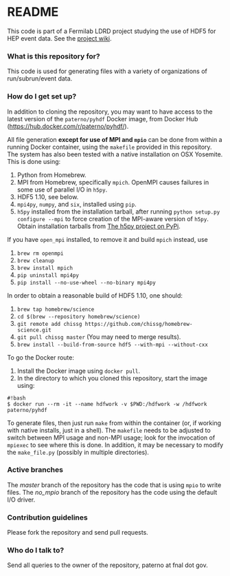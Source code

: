 # README #

This code is part of a Fermilab LDRD project studying the use of HDF5 for HEP event data. See the [project wiki](https://bitbucket.org/mpaterno/hdffilestructurestudy/wiki).

### What is this repository for? ###

This code is used for generating files with a variety of organizations of run/subrun/event data.

### How do I get set up? ###

In addition to cloning the repository, you may want to have access to the latest version of the `paterno/pyhdf` Docker image, from Docker Hub (https://hub.docker.com/r/paterno/pyhdf/).

All file generation **except for use of MPI and `mpio`** can be done from within a running Docker container, using the `makefile` provided in this repository. The system has also been tested with a native installation on OSX Yosemite. This is done using:

1. Python from Homebrew.
2. MPI from Homebrew, specifically `mpich`. OpenMPI causes failures in some use of parallel I/O in `h5py`.
3. HDF5 1.10, see below.
4. `mpi4py`, `numpy`, and `six`, installed using `pip`. 
5. `h5py` installed from the installation tarball, after running `python setup.py configure --mpi` to force creation of the MPI-aware version of `h5py`. Obtain installation tarballs from [The h5py project on PyPi](https://pypi.python.org/pypi/h5py).

If you have `open_mpi` installed, to remove it and build `mpich` instead, use

1. `brew rm openmpi`
2. `brew cleanup`
3. `brew install mpich`
4. `pip uninstall mpi4py`
5. `pip install --no-use-wheel --no-binary mpi4py`

In order to obtain a reasonable build of HDF5 1.10, one should:

1. `brew tap homebrew/science`
2. `cd $(brew --repository homebrew/science)`
3. `git remote add chissg https://github.com/chissg/homebrew-science.git`
4. `git pull chissg master` (You may need to merge results).
5. `brew install --build-from-source hdf5 --with-mpi --without-cxx`

To go the Docker route:

1. Install the Docker image using `docker pull`.
2. In the directory to which you cloned this repository, start the image using:  
```
#!bash
$ docker run --rm -it --name hdfwork -v $PWD:/hdfwork -w /hdfwork paterno/pyhdf
```  
To generate files, then just run `make` from within the container (or, if working with native installs, just in a shell). The `makefile` needs to be adjusted to switch between MPI usage and non-MPI usage; look for the invocation of `mpiexec` to see where this is done. In addition, it may be necessary to modify the `make_file.py` (possibly in multiple directories).

### Active branches

The *master* branch of the repository has the code that is using `mpio` to write files.
The *no_mpio* branch of the repository has the code using the default I/O driver.

### Contribution guidelines ###

Please fork the repository and send pull requests.

### Who do I talk to? ###

Send all queries to the owner of the repository, paterno at fnal dot gov.
